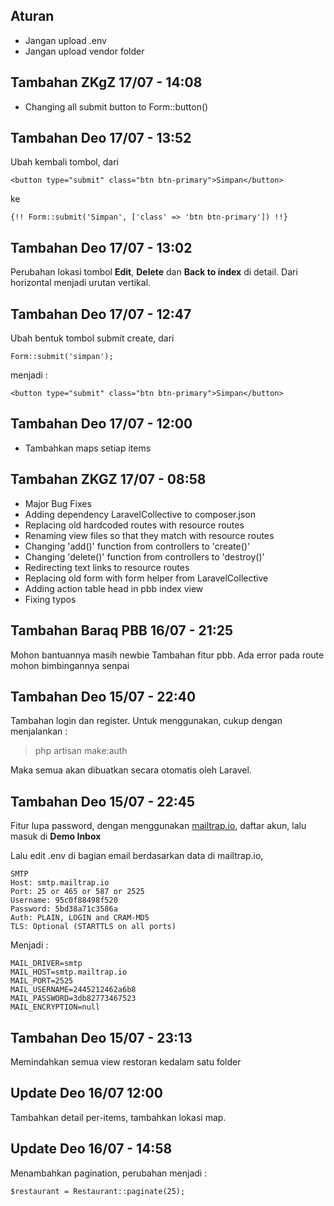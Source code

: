 ## Aturan
- Jangan upload .env
- Jangan upload vendor folder

## Tambahan ZKgZ 17/07 - 14:08
- Changing all submit button to Form::button()

## Tambahan Deo 17/07 - 13:52
Ubah kembali tombol, dari

```
<button type="submit" class="btn btn-primary">Simpan</button>
```

ke 

```
{!! Form::submit('Simpan', ['class' => 'btn btn-primary']) !!}
```

## Tambahan Deo 17/07 - 13:02
Perubahan lokasi tombol **Edit**, **Delete** dan **Back to index** di detail.
Dari horizontal menjadi urutan vertikal.

## Tambahan Deo 17/07 - 12:47
Ubah bentuk tombol submit create, dari 

```
Form::submit('simpan');
```

menjadi :

```
<button type="submit" class="btn btn-primary">Simpan</button>
```

## Tambahan Deo 17/07 - 12:00
- Tambahkan maps setiap items

## Tambahan ZKGZ 17/07 - 08:58
- Major Bug Fixes
- Adding dependency LaravelCollective to composer.json
- Replacing old hardcoded routes with resource routes
- Renaming view files so that they match with resource routes
- Changing 'add()' function from controllers to 'create()'
- Changing 'delete()' function from controllers to 'destroy()'
- Redirecting text links to resource routes
- Replacing old form with form helper from LaravelCollective
- Adding action table head in pbb index view
- Fixing typos

## Tambahan Baraq PBB 16/07 - 21:25
Mohon bantuannya masih newbie
Tambahan fitur pbb. Ada error pada route mohon bimbingannya senpai

## Tambahan Deo 15/07 - 22:40
Tambahan login dan register. Untuk menggunakan, cukup dengan menjalankan :

> php artisan make:auth

Maka semua akan dibuatkan secara otomatis oleh Laravel.

## Tambahan Deo 15/07 - 22:45
Fitur lupa password, dengan menggunakan [mailtrap.io](https://mailtrap.io/.),
daftar akun, lalu masuk di **Demo Inbox**

Lalu edit .env di bagian email berdasarkan data di mailtrap.io,

```
SMTP
Host: smtp.mailtrap.io
Port: 25 or 465 or 587 or 2525
Username: 95c0f88498f520
Password: 5bd38a71c3586a
Auth: PLAIN, LOGIN and CRAM-MD5
TLS: Optional (STARTTLS on all ports)
```

Menjadi :

```
MAIL_DRIVER=smtp
MAIL_HOST=smtp.mailtrap.io
MAIL_PORT=2525
MAIL_USERNAME=2445212462a6b8
MAIL_PASSWORD=3db82773467523
MAIL_ENCRYPTION=null
```

## Tambahan Deo 15/07 - 23:13
Memindahkan semua view restoran kedalam satu folder

## Update Deo 16/07 12:00
Tambahkan detail per-items, tambahkan lokasi map.

## Update Deo 16/07 - 14:58
Menambahkan pagination,
perubahan menjadi :
````
$restaurant = Restaurant::paginate(25);
````
